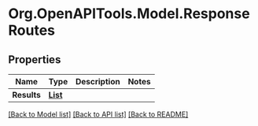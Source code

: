 # Org.OpenAPITools.Model.ResponseRoutes

## Properties

Name | Type | Description | Notes
------------ | ------------- | ------------- | -------------
**Results** | [**List<ResponseRoutesResult>**](ResponseRoutesResult.md) |  | 

[[Back to Model list]](../README.md#documentation-for-models) [[Back to API list]](../README.md#documentation-for-api-endpoints) [[Back to README]](../README.md)

